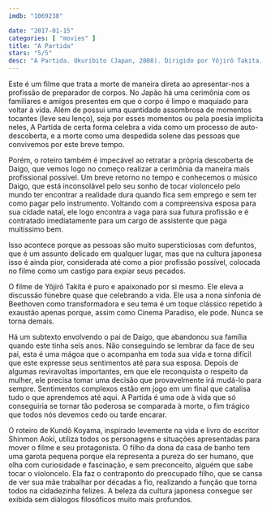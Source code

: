 ```yaml
---
imdb: "1069238"

date: "2017-01-15"
categories: [ "movies" ]
title: "A Partida"
stars: "5/5"
desc: "A Partida. Okuribito (Japan, 2008). Dirigido por Yôjirô Takita. Escrito por Kundô Koyama. Com Masahiro Motoki (Daigo Kobayashi), Tsutomu Yamazaki (Ikuei Sasaki), Ryôko Hirosue (Mika Kobayashi), Kazuko Yoshiyuki (Tsuyako Yamashita), Kimiko Yo (Yuriko Uemura), Takashi Sasano (Shokichi Hirata), Tetta Sugimoto (Yamashita), Tôru Minegishi (Yoshiki Kobayashi), Tatsuo Yamada (Togashi)."
---
```

Este é um filme que trata a morte de maneira direta ao apresentar-nos a profissão de preparador de corpos. No Japão há uma cerimônia com os familiares e amigos presentes em que o corpo é limpo e maquiado para voltar à vida. Além de possui uma quantidade assombrosa de momentos tocantes (leve seu lenço), seja por esses momentos ou pela poesia implícita neles, A Partida de certa forma celebra a vida como um processo de auto-descoberta, e a morte como uma despedida solene das pessoas que convivemos por este breve tempo.

Porém, o roteiro também é impecável ao retratar a própria descoberta de Daigo, que vemos logo no começo realizar a cerimônia da maneira mais profissional possível. Um breve retorno no tempo e conhecemos o músico Daigo, que está inconsolável pelo seu sonho de tocar violoncelo pelo mundo ter encontrar a realidade dura quando fica sem emprego e sem ter como pagar pelo instrumento. Voltando com a compreensiva esposa para sua cidade natal, ele logo encontra a vaga para sua futura profissão e é contratado imediatamente para um cargo de assistente que paga muitíssimo bem.

Isso acontece porque as pessoas são muito supersticiosas com defuntos, que é um assunto delicado em qualquer lugar, mas que na cultura japonesa isso é ainda pior, considerada até como a pior profissão possível, colocada no filme como um castigo para expiar seus pecados.

O filme de Yôjirô Takita é puro e apaixonado por si mesmo. Ele eleva a discussão fúnebre quase que celebrando a vida. Ele usa a nona sinfonia de Beethoven como transformadora e seu tema é um toque clássico repetido à exaustão apenas porque, assim como Cinema Paradiso, ele pode. Nunca se torna demais.

Há um subtexto envolvendo o pai de Daigo, que abandonou sua família quando este tinha seis anos. Não conseguindo se lembrar da face de seu pai, esta é uma mágoa que o acompanha em toda sua vida e torna difícil que este expresse seus sentimentos até para sua esposa. Depois de algumas reviravoltas importantes, em que ele reconquista o respeito da mulher, ele precisa tomar uma decisão que provavelmente irá mudá-lo para sempre. Sentimentos complexos estão em jogo em um final que catalisa tudo o que aprendemos até aqui. A Partida é uma ode à vida que só conseguiria se tornar tão poderosa se comparada à morte, o fim trágico que todos nós devemos cedo ou tarde encarar.

O roteiro de Kundô Koyama, inspirado levemente na vida e livro do escritor Shinmon Aoki, utiliza todos os personagens e situações apresentadas para mover o filme e seu protagonista. O filho da dona da casa de banho tem uma garota pequena porque ela representa a pureza do ser humano, que olha com curiosidade e fascinação, e sem preconceito, alguém que sabe tocar o violoncelo. Ela faz o contraponto do preocupado filho, que se cansa de ver sua mãe trabalhar por décadas a fio, realizando a função que torna todos na cidadezinha felizes. A beleza da cultura japonesa consegue ser exibida sem diálogos filosóficos muito mais profundos.
